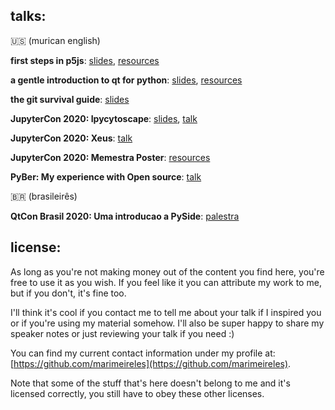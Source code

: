 ## talks:

🇺🇸 (murican english)

**first steps in p5js**: [slides](https://docs.google.com/presentation/d/1TnYaARaxo6C1VhNEiKo89LR6yNk1bt-GF6_Q3lNv8eA/edit?usp=sharing), [resources](https://github.com/marimeireles/talks/tree/master/woc/p5js)

**a gentle introduction to qt for python**: [slides](https://docs.google.com/presentation/d/1lVedu2z6HNLTXos6RZy80em4yWweimtBZ5HE7UWYBgg/edit?usp=sharing), [resources](https://github.com/marimeireles/talks/tree/master/woc/pyside)

**the git survival guide**: [slides](https://docs.google.com/presentation/d/113YxsApo6oKPp4gOH9czNXp1GrpiacnJDtS40YXN7jQ/edit?usp=sharing)

**JupyterCon 2020: Ipycytoscape**: [slides](), [talk](https://docs.google.com/presentation/d/1a8em4B1xxesi6sgGijMEwFznmXI04TfYe5bnaVtbyeo/edit?usp=sharing)

**JupyterCon 2020: Xeus**: [talk](https://www.youtube.com/watch?v=sFOx7kK-AyQ)

**JupyterCon 2020: Memestra Poster**: [resources]()

**PyBer: My experience with Open source**: [talk](https://www.youtube.com/watch?v=pe_G--GHtH8)

🇧🇷 (brasileirês)

**QtCon Brasil 2020: Uma introducao a PySide**: [palestra](https://www.youtube.com/watch?v=QsVqnc6_SgQ)

## license:

As long as you're not making money out of the content you find here, you're free to use it as you wish. If you feel like it you can attribute my work to me, but if you don't, it's fine too.

I'll think it's cool if you contact me to tell me about your talk if I inspired you or if you're using my material somehow. I'll also be super happy to share my speaker notes or just reviewing your talk if you need :)

You can find my current contact information under my profile at: [https://github.com/marimeireles](https://github.com/marimeireles).

Note that some of the stuff that's here doesn't belong to me and it's licensed correctly, you still have to obey these other licenses.
